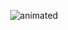 <p align="center">
  <img src="demo.gif" alt="animated" ![](https://64.media.tumblr.com/49b78250d00ac83d11377b88735160f8/fe439730a1fe2dc4-b0/s400x600/ac74c95a59864c2cf9783260c9476c2dd4e8ca49.gif) />
</p>

